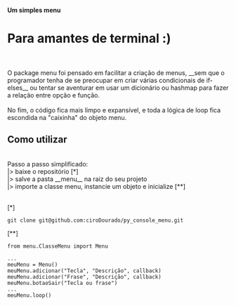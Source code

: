 __Um simples menu__
# Para amantes de terminal :)
<br>
<br>
O package menu foi pensado em facilitar a criação 
de menus, __sem que o programador tenha de se preocupar
em criar várias condicionais de if-elses__ ou tentar
se aventurar em usar um dicionário ou hashmap para fazer
a relação entre opção e função.
<br>
<br>
No fim, o código fica mais limpo e expansível, e toda a
lógica de loop fica escondida na "caixinha" do objeto menu.

## Como utilizar
<br>
Passo a passo simplificado: 
<br>
|> baixe o repositório [*]
<br>
|> salve a pasta __menu__ na raiz do seu projeto
<br>
|> importe a classe menu, instancie um objeto e inicialize [**]
<br>
<br>

[*]

```
git clone git@github.com:ciroDourado/py_console_menu.git
```
[**]

```
from menu.ClasseMenu import Menu

...
meuMenu = Menu()
meuMenu.adicionar("Tecla", "Descrição", callback)
meuMenu.adicionar("Frase", "Descrição", callback)
meuMenu.botaoSair("Tecla ou frase")
...
meuMenu.loop() 
```